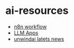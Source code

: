# ai-resources

- [n8n workflow](https://github.com/Zie619/n8n-workflows)
- [LLM Apps](https://github.com/Shubhamsaboo/awesome-llm-apps)
- [unwindai latets news](https://www.theunwindai.com/)

